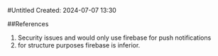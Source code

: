 #Untitled
Created: 2024-07-07 13:30

##References
1. Security issues and would only use firebase for push notifications
2. for structure purposes firebase is inferior.
